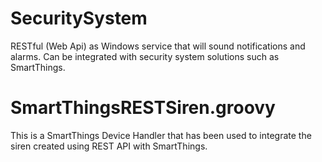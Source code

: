 # SecuritySystem
RESTful (Web Api) as Windows service that will sound notifications and alarms. Can be integrated with security system solutions such as SmartThings.

# SmartThingsRESTSiren.groovy
This is a SmartThings Device Handler that has been used to integrate the siren created using REST API with SmartThings.
